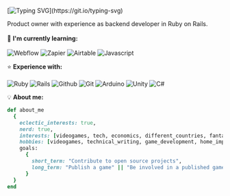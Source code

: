 [![Typing SVG](https://readme-typing-svg.demolab.com?font=Fira+Code&duration=3500&pause=2000&width=435&lines=Hi+there%2C+I'm+Bonne!)](https://git.io/typing-svg)

Product owner with experience as backend developer in Ruby on Rails.
<br><br>
🧠 **I'm currently learning:**
<br><br>
![Webflow](https://img.shields.io/badge/Webflow-146EF5?style=for-the-badge&logo=webflow&logoColor=white&labelColor=146EF5)
![Zapier](https://img.shields.io/badge/Zapier-FF4F00?style=for-the-badge&logo=zapier&logoColor=white&labelColor=FF4F00)
![Airtable](https://img.shields.io/badge/Airtable-18BFFF?style=for-the-badge&logo=airtable&logoColor=white&labelColor=18BFFF)
![Javascript](https://img.shields.io/badge/Javascript-F7DF1E?style=for-the-badge&logo=javascript&logoColor=black&labelColor=F7DF1E)

⭐ **Experience with:**
<br><br>
![Ruby](https://img.shields.io/badge/Ruby-%23CC342D?style=for-the-badge&logo=ruby&logoColor=white)
![Rails](https://img.shields.io/badge/Rails-CC0000?style=for-the-badge&logo=rubyonrails&logoColor=white)
![Github](https://img.shields.io/badge/Github-%23181717?style=for-the-badge&logo=github&logoColor=white)
![Git](https://img.shields.io/badge/Git-%23F05032?style=for-the-badge&logo=git&logoColor=white)
![Arduino](https://img.shields.io/badge/Arduino-%2300979D?style=for-the-badge&logo=arduino&logoColor=white)
![Unity](https://img.shields.io/badge/Unity-black?style=for-the-badge&logo=unity&logoColor=white)
![C#](https://img.shields.io/badge/C%23-239120?style=for-the-badge&logo=csharp&logoColor=white)

💡 **About me:**
```ruby
def about_me
  {
    eclectic_interests: true,
    nerd: true,
    interests: [videogames, tech, economics, different_countries, fantasy_media, iot],
    hobbies: [videogames, technical_writing, game_development, home_improvement],
    goals:
      {
        short_term: "Contribute to open source projects",
        long_term: "Publish a game" || "Be involved in a published game"
      }
  }
end
```
